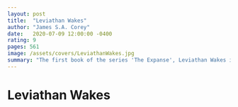 ```yaml
---
layout: post
title:  "Leviathan Wakes"
author: "James S.A. Corey"
date:   2020-07-09 12:00:00 -0400
rating: 9
pages: 561
image: /assets/covers/LeviathanWakes.jpg
summary: "The first book of the series 'The Expanse', Leviathan Wakes is an epic space opera from start to finish. The story follows the crew of The Canturbury; an ice hauling space freighter that finds itself the catalyst of a war between Earth, Mars, and a set of colonies between them called The Belt. The most interesting part of the book is its apparent setting in the not-so-distant future. A future seemingly within reach if humanity were to invent technology akin to the book's universe's Epstein Drive for fast efficient space travel."
---
```


# Leviathan Wakes